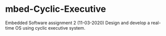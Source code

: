 # mbed-Cyclic-Executive
Embedded Software assignment 2 (11-03-2020)
Design and develop a real-time OS using cyclic executive system.


